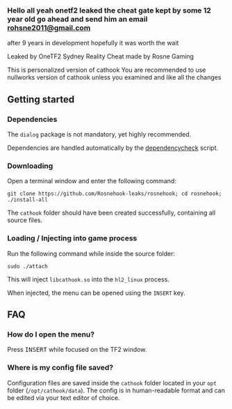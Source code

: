 ### Hello all yeah onetf2 leaked the cheat gate kept by some 12 year old go ahead and send him an email rohsne2011@gmail.com

after 9 years in development hopefully it was worth the wait

Leaked by OneTF2 Sydney Reality
Cheat made by Rosne Gaming


This is personalized version of cathook You are recommended to use nullworks version of cathook unless you examined and like all the changes


## Getting started

### Dependencies

The `dialog` package is not mandatory, yet highly recommended.

Dependencies are handled automatically by the [dependencycheck](https://github.com/cowhookdev/cathook/blob/master/scripts/dependencycheck) script.

### Downloading

Open a terminal window and enter the following command:

    git clone https://github.com/Rosnehook-leaks/rosnehook; cd rosnehook; ./install-all

The `cathook` folder should have been created successfully, containing all source files.

### Loading / Injecting into game process

Run the following command while inside the source folder:

    sudo ./attach

This will inject `libcathook.so` into the `hl2_linux` process.

When injected, the menu can be opened using the `INSERT` key.

## FAQ

### How do I open the menu?
Press <kbd>INSERT</kbd> while focused on the TF2 window.

### Where is my config file saved?
Configuration files are saved inside the `cathook` folder located in your `opt` folder (`/opt/cathook/data`). The config is in human-readable format and can be edited via your text editor of choice.
